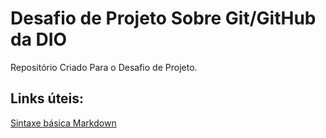 # Desafio de Projeto Sobre Git/GitHub da DIO
Repositório Criado Para o Desafio de Projeto.

## Links úteis:
[Sintaxe básica Markdown](https://www.markdownguide.org/basic-syntax/)
